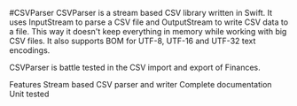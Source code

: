 #CSVParser
CSVParser is a stream based CSV library written in Swift. It uses InputStream to parse a CSV file and OutputStream to write CSV data to a file. This way it doesn't keep everything in memory while working with big CSV files. It also supports BOM for UTF-8, UTF-16 and UTF-32 text encodings.

CSVParser is battle tested in the CSV import and export of Finances.

Features
Stream based CSV parser and writer
Complete documentation
Unit tested

